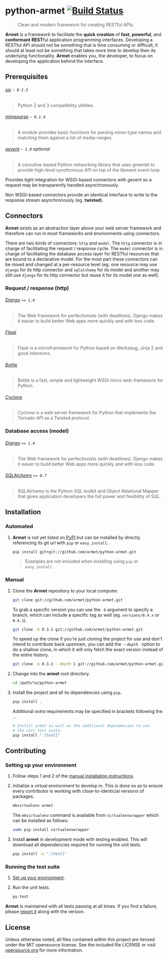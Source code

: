 # python-armet [![Build Status](https://travis-ci.org/armet/python-armet.png)](https://travis-ci.org/armet/python-armet)
> Clean and modern framework for creating RESTful APIs.

**Armet** is a framework to facilitate the **quick** **creation**
of **fast**, **powerful**, and **conformant** **REST**ful application
programming interfaces. Developing a RESTful API should not be something
that is time consuming or difficult; it should at least not be something
that takes more time to develop then its underlying functionality. **Armet**
enables you, the developer, to focus on developing the application
behind the interface.

## Prerequisites

###### [six](https://pypi.python.org/pypi/six) `~ 0.1.3`
> Python 2 and 3 compatibility utilities.

###### [mimeparse](https://pypi.python.org/pypi/python-mimeparse/) `~ 0.1.4`
> A module provides basic functions for parsing mime-type names and 
> matching them against a list of media-ranges.

###### [gevent](http://www.gevent.org/) `~ 1.0` *optional*
> A coroutine-based Python networking library that uses greenlet to provide 
> high-level synchronous API on top of the libevent event loop.

Provides tight integration for WSGI-based connectors with gevent so a request
may be transparently handled asynchronously.

Non WSGI-based connectors provide an identical interface to write to the 
response stream asynchronously (eg. **twisted**).

## Connectors

**Armet** exists as an abstraction layer above your
web server framework and therefore can run in most
frameworks and envrionments using connectors.

There are two kinds of connectors: `http` and `model`. The `http` connector
is in charge of facilitating the request / response cycle. The `model`
connector is in charge of facilitating the database access layer for RESTful
resources that are bound to a declarative model. For the most part these
connectors can be mixed and changed at a per-resource level (eg. one resource
may use `django` for its http connector and `sqlalchemy` for its model
and another may still use `django` for its http connector but reuse it for
its model one as well).

### Request / response (http)

###### [Django](https://www.djangoproject.com/) `>= 1.4`
> The Web framework for perfectionists (with deadlines).
> Django makes it easier to build better Web apps more quickly and
> with less code.

###### [Flask](http://flask.pocoo.org/)
> Flask is a microframework for Python based on Werkzeug,
> Jinja 2 and good intentions.

###### [Bottle](http://bottlepy.org/docs/dev/)
> Bottle is a fast, simple and lightweight 
> WSGI micro web-framework for Python.

###### [Cyclone](http://cyclone.io/)
> Cyclone is a web server framework for Python that implements 
the Tornado API as a Twisted protocol.

### Database access (model)

###### [Django](https://www.djangoproject.com/) `>= 1.4`
> The Web framework for perfectionists (with deadlines).
Django makes it easier to build better Web apps more quickly and with less code.

###### [SQLAlchemy](http://www.sqlalchemy.org/) `>= 0.7`
> SQLAlchemy is the Python SQL toolkit and Object Relational Mapper that 
gives application developers the full power and flexibility of SQL.

## Installation

### Automated

1. **Armet** is not yet listed on [PyPI](https://pypi.python.org/pypi/)
   but can be installed by directly referencing its git url with `pip`
   or `easy_install`.

   ```sh
   pip install git+git://github.com/armet/python-armet.git
   ```

   > Examples are not included when installing using `pip` or `easy_install`.

### Manual

1. Clone the **Armet** repository to your local computer.

   ```sh
   git clone git://github.com/armet/python-armet.git
   ```

   To grab a specific version you can use the `-b` argument to specify
   a branch, which can include a specific tag
   as well (eg. `versions/0.4.x` or `0.4.1`).

   ```sh
   git clone -b 0.3.1 git://github.com/armet/python-armet.git
   ```

   To speed up the clone if you're just cloning the project for use and
   don't intend to contribute back upstream, you can add the `--depth `
   option to do a shallow clone, in which it will only fetch the
   exact version instead of the entire history.

   ```sh
   git clone -b 0.3.1 --depth 1 git://github.com/armet/python-armet.git
   ```

2. Change into the **armet** root directory.

   ```sh
   cd /path/to/python-armet
   ```

3. Install the project and all its dependencies using `pip`.

   ```sh
   pip install .
   ```

   Additional *extra* requirements may be specified in brackets following
   the `.`.

   ```sh
   # Install armet as well as the additional dependencies to use
   # the unit test suite.
   pip install ".[test]"
   ```

## Contributing

### Setting up your environment
1. Follow steps 1 and 2 of the [manual installation instructions][].

[manual installation instructions]: #manual

2. Initialize a virtual environment to develop in.
   This is done so as to ensure every contributor is working with
   close-to-identicial versions of packages.

   ```sh
   mkvirtualenv armet
   ```

   The `mkvirtualenv` command is available from `virtualenvwrapper` which
   can be installed as follows:

   ```sh
   sudo pip install virtualenvwrapper
   ```

3. Install **armet** in development mode with testing enabled.
   This will download all dependencies required for running the unit tests.

   ```sh
   pip install -e ".[test]"
   ```

### Running the test suite
1. [Set up your environment](#setting-up-your-environment).

2. Run the unit tests.

   ```sh
   py.test
   ```

**Armet** is maintained with all tests passing at all times. If you find
a failure, please [report it](https://github.com/armet/python-armet/issues/new)
along with the version.

## License
Unless otherwise noted, all files contained within this project are liensed
under the MIT opensource license. See the included file LICENSE or visit
[opensource.org][] for more information.

[opensource.org]: http://opensource.org/licenses/MIT
